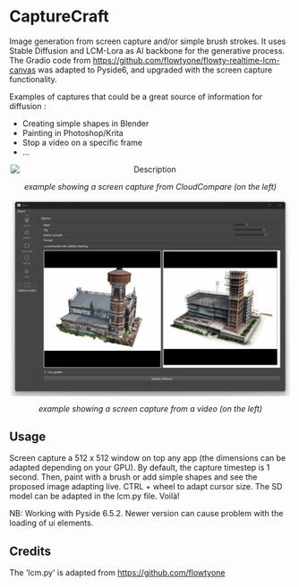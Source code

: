 # CaptureCraft
Image generation from screen capture and/or simple brush strokes. It uses Stable Diffusion and LCM-Lora as AI backbone for the generative process.
The Gradio code from <a>https://github.com/flowtyone/flowty-realtime-lcm-canvas</a> was adapted to Pyside6, and upgraded with the screen capture functionality.

Examples of captures that could be a great source of information for diffusion :
- Creating simple shapes in Blender
- Painting in Photoshop/Krita
- Stop a video on a specific frame
- ...

<div style="text-align: center;">
    <img src="paintlcm_lr3.gif" width="500" alt="Description" style="display: block; margin: 0 auto;">
    <p>
    <i style="display: block; margin-top: 5px;">example showing a screen capture from CloudCompare (on the left)</i>
    </p>
</div>


<div style="text-align: center;">
    <img src="paintlcm_lr4.gif" width="500" alt="Description" style="display: block; margin: 0 auto;">
    <p>
    <i style="display: block; margin-top: 5px;">example showing a screen capture from a video (on the left)</i>
    </p>
</div>

## Usage
Screen capture a 512 x 512 window on top any app (the dimensions can be adapted depending on your GPU). By default, the capture timestep is 1 second. Then, paint with a brush or add simple shapes and see the proposed image adapting live.
CTRL + wheel to adapt cursor size. The SD model can be adapted in the lcm.py file.
Voilà!

NB: Working with Pyside 6.5.2. Newer version can cause problem with the loading of ui elements.

## Credits
The 'lcm.py' is adapted from https://github.com/flowtyone


